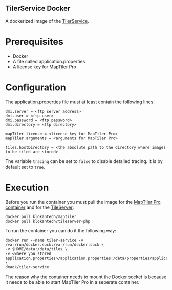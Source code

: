 ## TilerService Docker
A dockerized image of the [TilerService](https://github.com/maritime-web/TilerService).

# Prerequisites
* Docker
* A file called application.properties
* A license key for MapTiler Pro

# Configuration
The application.properties file must at least contain the following lines:

    dmi.server = <ftp server address>
    dmi.user = <ftp user>
    dmi.password = <ftp password>
    dmi.directory = <ftp directory>

    mapTiler.license = <license key for MapTiler Pro>
    mapTiler.arguments = <arguments for MapTiler Pro>

    tiles.hostDirectory = <the absolute path to the directory where images to be tiled are stored>

The variable `tracing` can be set to `false` to disable detailed tracing. It is by default set to `true`.

# Execution
Before you run the container you must pull the image for the [MapTiler Pro container](https://hub.docker.com/r/klokantech/maptiler/) and for the [TileServer](https://hub.docker.com/r/klokantech/tileserver-php/):

    docker pull klokantech/maptiler
    docker pull klokantech/tileserver-php

To run the container you can do it the following way:

    docker run --name tiler-service -v /var/run/docker.sock:/var/run/docker.sock \
    -v $HOME/data:/data/tiles \
    -v <where you stored application.properties>/application.properties:/data/properties/application.properties \
    dmadk/tiler-service

The reason why the container needs to mount the Docker socket is because it needs to be able to start MapTiler Pro in a seperate container.
